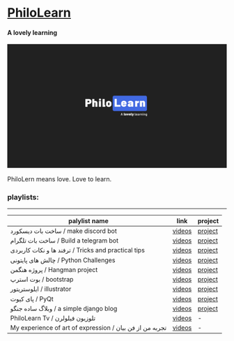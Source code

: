 # [PhiloLearn](https://www.youtube.com/philolearn?sub_confirmation=1)
#### A lovely learning


[![philolearn](https://raw.githubusercontent.com/PhiloLearn/.github/main/profile/cover.jpg)](https://www.youtube.com/philolearn?sub_confirmation=1)

PhiloLern means love. Love to learn.


### playlists: 
<hr>

palylist name | link | project
-------------- | ------- | -----
ساخت بات دیسکورد / make discord bot|[videos](https://www.youtube.com/watch?v=W5TR9KfX0bA&list=PLQNHe26WJklCHkbVa7fsFLinFk7nWoiYT) | [project](#)
ساخت بات تلگرام / Build a telegram bot | [videos](https://www.youtube.com/watch?v=9mjay_DhBls&list=PLQNHe26WJklD32a90YHtLwv5kQ8zbvjYN) | [project](#)
ترفند ها و نکات کاربردی / Tricks and practical tips | [videos](https://www.youtube.com/watch?v=xSKMyGlNl0M&list=PLQNHe26WJklC_-gMSyRfoA9yLqUwNGKmo) | [project](#)
چالش های پایتونی / Python Challenges | [videos](https://www.youtube.com/watch?v=D1NdsRcWhS8&list=PLQNHe26WJklBug9_B9eoeYl-CKufD6ED_) | [project](#)
پروژه هنگمن / Hangman project | [videos](https://www.youtube.com/watch?v=iFt0OYHi-SY&list=PLQNHe26WJklBhxdWU5xIsGw9XzB0KgDOg) | [project](#)
بوت استرپ / bootstrap | [videos](https://www.youtube.com/watch?v=0CTMQyl_1V0&list=PLQNHe26WJklC1wG9Ksx8N4DZK_5QyLMnG) | [project](#)
ایلوستریتور / illustrator | [videos](https://www.youtube.com/watch?v=NTKZRcJRab8&list=PLQNHe26WJklDfBjfC3o9JKDTOewcttwwr) | [project](#)
پای کیوت / PyQt | [videos](https://www.youtube.com/playlist?list=PLQNHe26WJklBfN577UZGpHY8HWP5N5Ya3) | [project](#)
وبلاگ ساده جنگو / a simple django blog | [videos](https://www.youtube.com/playlist?list=PLQNHe26WJklBZArCPyYk8KRPIY39zlant) | [project](#)
PhiloLearn Tv / تلوزیون فیلولرن | [videos](https://www.youtube.com/playlist?list=PLQNHe26WJklDyQye13NtvDxFVhjRnrV2b) | -
My experience of art of expression / تجربه من از فن بیان | [videos](https://www.youtube.com/playlist?list=PLQNHe26WJklCVvtCHNdOvk9KoROyb2L3G) | -
